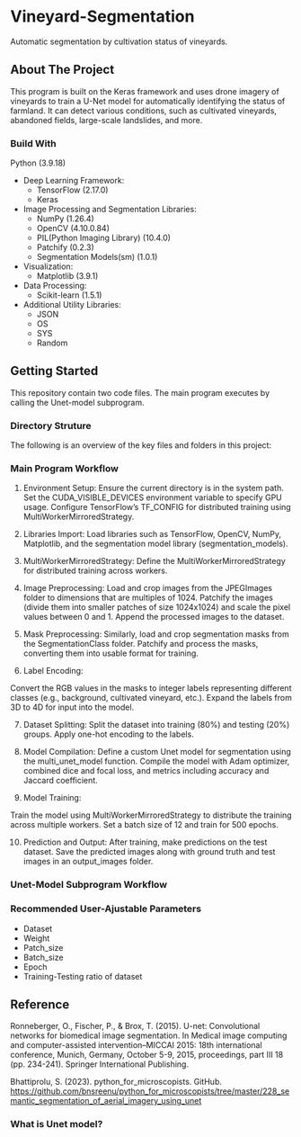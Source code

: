 # Vineyard-Segmentation
Automatic segmentation by cultivation status of vineyards.

## About The Project
This program is built on the Keras framework and uses drone imagery of vineyards to train a U-Net model for automatically identifying the status of farmland. It can detect various conditions, such as cultivated vineyards, abandoned fields, large-scale landslides, and more.

### Build With
Python (3.9.18)
* Deep Learning Framework:
    * TensorFlow (2.17.0)
    * Keras 
* Image Processing and Segmentation Libraries:
    * NumPy (1.26.4)
    * OpenCV (4.10.0.84)
    * PIL(Python Imaging Library) (10.4.0)
    * Patchify (0.2.3)
    * Segmentation Models(sm) (1.0.1)
* Visualization:
    * Matplotlib (3.9.1)
* Data Processing:
    * Scikit-learn (1.5.1)
* Additional Utility Libraries:
    * JSON
    * OS
    * SYS
    * Random

## Getting Started
This repository contain two code files. The main program executes by calling the Unet-model subprogram.

### Directory Struture
The following is an overview of the key files and folders in this project:


### Main Program Workflow

1. Environment Setup:
Ensure the current directory is in the system path.
Set the CUDA_VISIBLE_DEVICES environment variable to specify GPU usage.
Configure TensorFlow’s TF_CONFIG for distributed training using MultiWorkerMirroredStrategy.

2. Libraries Import:
Load libraries such as TensorFlow, OpenCV, NumPy, Matplotlib, and the segmentation model library (segmentation_models).

3. MultiWorkerMirroredStrategy:
Define the MultiWorkerMirroredStrategy for distributed training across workers.

4. Image Preprocessing:
Load and crop images from the JPEGImages folder to dimensions that are multiples of 1024.
Patchify the images (divide them into smaller patches of size 1024x1024) and scale the pixel values between 0 and 1.
Append the processed images to the dataset.

5. Mask Preprocessing:
Similarly, load and crop segmentation masks from the SegmentationClass folder.
Patchify and process the masks, converting them into usable format for training.

6. Label Encoding:

Convert the RGB values in the masks to integer labels representing different classes (e.g., background, cultivated vineyard, etc.).
Expand the labels from 3D to 4D for input into the model.

7. Dataset Splitting:
Split the dataset into training (80%) and testing (20%) groups.
Apply one-hot encoding to the labels.

8. Model Compilation:
Define a custom Unet model for segmentation using the multi_unet_model function.
Compile the model with Adam optimizer, combined dice and focal loss, and metrics including accuracy and Jaccard coefficient.

9. Model Training:

Train the model using MultiWorkerMirroredStrategy to distribute the training across multiple workers.
Set a batch size of 12 and train for 500 epochs.

10. Prediction and Output:
After training, make predictions on the test dataset.
Save the predicted images along with ground truth and test images in an output_images folder.

### Unet-Model Subprogram Workflow

### Recommended User-Ajustable Parameters
* Dataset
* Weight
* Patch_size
* Batch_size
* Epoch
* Training-Testing ratio of dataset

## Reference
Ronneberger, O., Fischer, P., & Brox, T. (2015). U-net: Convolutional networks for biomedical image segmentation. In Medical image computing and computer-assisted intervention–MICCAI 2015: 18th international conference, Munich, Germany, October 5-9, 2015, proceedings, part III 18 (pp. 234-241). Springer International Publishing.

Bhattiprolu, S. (2023). python_for_microscopists. GitHub. https://github.com/bnsreenu/python_for_microscopists/tree/master/228_semantic_segmentation_of_aerial_imagery_using_unet

### What is Unet model?